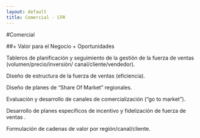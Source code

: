 ```yaml
---
layout: default
title: Comercial - CFR
---
```


#Comercial

##+ Valor para el Negocio + Oportunidades

Tableros de planificación y seguimiento de la gestión de la fuerza de ventas (volumen/precio/inversión/ canal/cliente/vendedor).

Diseño de estructura de la fuerza de ventas (eficiencia).

Diseño de planes de “Share Of Market” regionales.

Evaluación y desarrollo de canales de comercialización (“go to market”).

Desarrollo de planes específicos de incentivo y fidelización de fuerza de ventas .

Formulación de cadenas de valor por región/canal/cliente.

